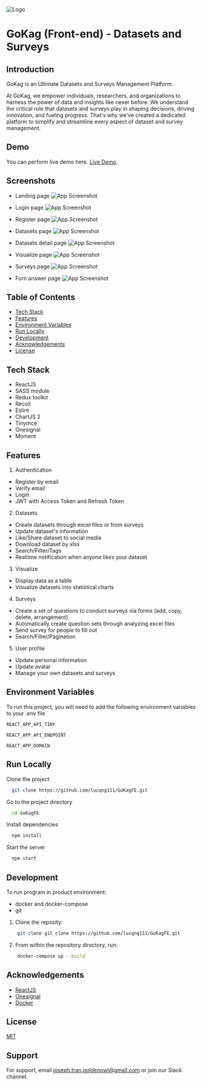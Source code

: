 
![Logo](https://firebasestorage.googleapis.com/v0/b/gokag-19eac.appspot.com/o/GOKag.png?alt=media)


# GoKag (Front-end) - Datasets and Surveys

## Introduction
GoKag is an Ultimate Datasets and Surveys Management Platform.

At GoKag, we empower individuals, researchers, and organizations to harness the power of data and insights like never before. We understand the critical role that datasets and surveys play in shaping decisions, driving innovation, and fueling progress. That's why we've created a dedicated platform to simplify and streamline every aspect of dataset and survey management.



## Demo

You can perform live demo here. [Live Demo](https://data.gokag.id.vn/).


## Screenshots

- Landing page
  ![App Screenshot](https://firebasestorage.googleapis.com/v0/b/gokag-19eac.appspot.com/o/Screenshot%20from%202023-09-26%2011-10-34.png?alt=media)

- Login page
  ![App Screenshot](https://firebasestorage.googleapis.com/v0/b/gokag-19eac.appspot.com/o/Screenshot%20from%202023-09-26%2011-11-42.png?alt=media)
- Register page
  ![App Screenshot](https://firebasestorage.googleapis.com/v0/b/gokag-19eac.appspot.com/o/Screenshot%20from%202023-09-26%2011-11-49.png?alt=media)

- Datasets page
  ![App Screenshot](https://firebasestorage.googleapis.com/v0/b/gokag-19eac.appspot.com/o/Screenshot%20from%202023-09-26%2011-13-52.png?alt=media)

- Datasets detail page
  ![App Screenshot](https://firebasestorage.googleapis.com/v0/b/gokag-19eac.appspot.com/o/Screenshot%20from%202023-09-26%2011-15-58.png?alt=media)

- Visualize page
  ![App Screenshot](https://firebasestorage.googleapis.com/v0/b/gokag-19eac.appspot.com/o/Screenshot%20from%202023-09-26%2011-17-02.png?alt=media)

- Surveys page
  ![App Screenshot](https://firebasestorage.googleapis.com/v0/b/gokag-19eac.appspot.com/o/Screenshot%20from%202023-09-26%2011-22-15.png?alt=media)

- Forn answer page
  ![App Screenshot](https://firebasestorage.googleapis.com/v0/b/gokag-19eac.appspot.com/o/Screenshot%20from%202023-09-26%2011-24-17.png?alt=media)


## Table of Contents

- [Tech Stack](#techstack)
- [Features](#features)
- [Environment Variables](#environment-variables)
- [Run Locally](#run-)
- [Development](#development)
- [Acknowledgements](#acknowledgements)
- [License](#license)


## Tech Stack

- ReactJS
- SASS module
- Redux toolkit
- Recoil
- Eslint
- ChartJS 2
- Tinymce
- Onesignal
- Moment

## Features

1. Authentication
- Register by email
- Verify email
- Login
- JWT with Access Token and Refresh Token

2. Datasets
- Create datasets through excel files or from surveys
- Update dataset's information
- Like/Share dataset to social media
- Download dataset by xlsx
- Search/Filter/Tags
- Realtime notification when anyone likes your dataset

3. Visualize
- Display data as a table
- Visualize datasets into statistical charts

4. Surveys
- Create a set of questions to conduct surveys via forms (add, copy, delete, arrangement)
- Automatically create question sets through analyzing excel files
- Send survey for people to fill out
- Search/Filter/Pagination

5. User profile
- Update personal information
- Update avatar
- Manage your own datasets and surveys


## Environment Variables

To run this project, you will need to add the following environment variables to your .env file

`REACT_APP_API_TINY`

`REACT_APP_API_ENDPOINT`

`REACT_APP_DOMAIN`


## Run Locally

Clone the project

```bash
  git clone https://github.com/lucqng111/GoKagFE.git
```

Go to the project directory

```bash
  cd GoKagFE
```

Install dependencies

```bash
  npm install
```

Start the server

```bash
  npm start
```


## Development

To run program in product environment:

- docker and docker-compose
- git

1. Clone the reposity:

```bash
    git clone git clone https://github.com/lucqng111/GoKagFE.git
```

2. From within the repository directory, run:

```bash
    docker-compose up --build
```

## Acknowledgements

 - [ReactJS](https://react.dev/)
 - [Onesignal](https://onesignal.com/)
 - [Docker](https://www.docker.com/)


## License

[MIT](https://choosealicense.com/licenses/mit/)


## Support

For support, email joseph.tran.goldenowl@gmail.com or join our Slack channel.
